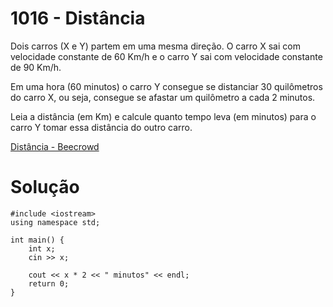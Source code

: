 # 1016 - Distância

Dois carros (X e Y) partem em uma mesma direção. O carro X sai com velocidade constante de 60 Km/h e o carro Y sai com velocidade constante de 90 Km/h.

Em uma hora (60 minutos) o carro Y consegue se distanciar 30 quilômetros do carro X, ou seja, consegue se afastar um quilômetro a cada 2 minutos.

Leia a distância (em Km) e calcule quanto tempo leva (em minutos) para o carro Y tomar essa distância do outro carro.

[Distância - Beecrowd](https://www.beecrowd.com.br/judge/pt/problems/view/1016)

# Solução

```
#include <iostream>
using namespace std;

int main() {
    int x;
    cin >> x;

    cout << x * 2 << " minutos" << endl;
    return 0;
}
```